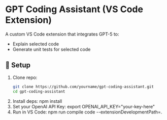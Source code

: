 # GPT Coding Assistant (VS Code Extension)

A custom VS Code extension that integrates GPT-5 to:
- Explain selected code
- Generate unit tests for selected code

## 🚀 Setup

1. Clone repo:
   ```bash
   git clone https://github.com/yourname/gpt-coding-assistant.git
   cd gpt-coding-assistant
2. Install deps:
   npm install
3. Set your OpenAI API Key:
   export OPENAI_API_KEY="your-key-here"
4. Run in VS Code:
   npm run compile
   code --extensionDevelopmentPath=.
